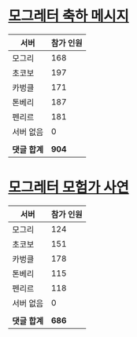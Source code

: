 # [모그레터 축하 메시지](./Event250701_v7_2_10th_moogleletter0.md)

|서버|참가 인원|
|-|-|
|모그리|168|
|초코보|197|
|카벙클|171|
|톤베리|187|
|펜리르|181|
|서버 없음|0|
|||
|**댓글 합계**|**904**|


# [모그레터 모험가 사연](./Event250701_v7_2_10th_moogleletter1.md)

|서버|참가 인원|
|-|-|
|모그리|124|
|초코보|151|
|카벙클|178|
|톤베리|115|
|펜리르|118|
|서버 없음|0|
|||
|**댓글 합계**|**686**|


